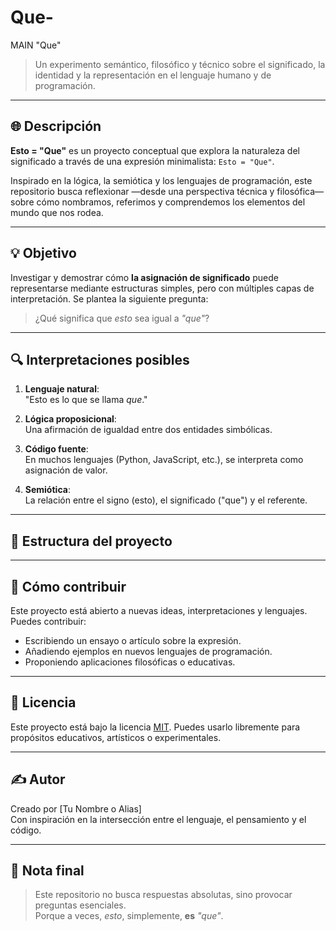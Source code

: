 # Que-
MAIN
 "Que"

> Un experimento semántico, filosófico y técnico sobre el significado, la identidad y la representación en el lenguaje humano y de programación.

---

## 🌐 Descripción

**Esto = "Que"** es un proyecto conceptual que explora la naturaleza del significado a través de una expresión minimalista: `Esto = "Que"`.

Inspirado en la lógica, la semiótica y los lenguajes de programación, este repositorio busca reflexionar —desde una perspectiva técnica y filosófica— sobre cómo nombramos, referimos y comprendemos los elementos del mundo que nos rodea.

---

## 💡 Objetivo

Investigar y demostrar cómo **la asignación de significado** puede representarse mediante estructuras simples, pero con múltiples capas de interpretación. Se plantea la siguiente pregunta:

> ¿Qué significa que *esto* sea igual a *"que"*?

---

## 🔍 Interpretaciones posibles

1. **Lenguaje natural**:  
   "Esto es lo que se llama *que*."

2. **Lógica proposicional**:  
   Una afirmación de igualdad entre dos entidades simbólicas.

3. **Código fuente**:  
   En muchos lenguajes (Python, JavaScript, etc.), se interpreta como asignación de valor.

4. **Semiótica**:  
   La relación entre el signo (esto), el significado ("que") y el referente.

---

## 📂 Estructura del proyecto


---

## 🚀 Cómo contribuir

Este proyecto está abierto a nuevas ideas, interpretaciones y lenguajes. Puedes contribuir:

- Escribiendo un ensayo o artículo sobre la expresión.
- Añadiendo ejemplos en nuevos lenguajes de programación.
- Proponiendo aplicaciones filosóficas o educativas.

---

## 📜 Licencia

Este proyecto está bajo la licencia [MIT](LICENSE). Puedes usarlo libremente para propósitos educativos, artísticos o experimentales.

---

## ✍️ Autor

Creado por [Tu Nombre o Alias]  
Con inspiración en la intersección entre el lenguaje, el pensamiento y el código.

---

## 📎 Nota final

> Este repositorio no busca respuestas absolutas, sino provocar preguntas esenciales.  
> Porque a veces, *esto*, simplemente, **es** *"que"*.


